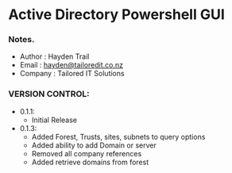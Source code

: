 # Active Directory Powershell GUI


### Notes. 
 * Author  : Hayden Trail
 * Email   : hayden@tailoredit.co.nz
 * Company : Tailored IT Solutions

### VERSION CONTROL:

* 0.1.1:
  * Initial Release
* 0.1.3:
  * Added Forest, Trusts, sites, subnets to query options
  * Added ability to add Domain or server 
  * Removed all company references
  * Added retrieve domains from forest
